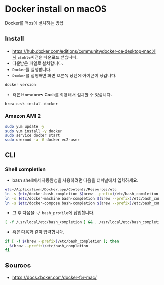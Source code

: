 # Docker install on macOS

Docker를 맥os에 설치하는 방법

## Install

* https://hub.docker.com/editions/community/docker-ce-desktop-mac에서
  `stable`버전을 다운로드 받습니다.
* 다운받은 파일로 설치합니다.
* `Docker`를 실행합니다.
* `Docker`를 실행하면 화면 오른쪽 상단에 아이콘이 생깁니다.

```bash
docker version
```

* 혹은 Homebrew Cask를 이용해서 설치할 수 있습니다.

```bash
brew cask install docker
```

### Amazon AMI 2

```bash
sudo yum update -y
sudo yum install -y docker
sudo service docker start
sudo usermod -a -G docker ec2-user
```

## CLI

### Shell completion

* bash shell에서 자동완성을 사용하려면 다음을 터미널에서 입력하세요.

```bash
etc=/Applications/Docker.app/Contents/Resources/etc
ln -s $etc/docker.bash-completion $(brew --prefix)/etc/bash_completion.d/docker
ln -s $etc/docker-machine.bash-completion $(brew --prefix)/etc/bash_completion.d/docker-machine
ln -s $etc/docker-compose.bash-completion $(brew --prefix)/etc/bash_completion.d/docker-compose
```

* 그 후 다음을 `~/.bash_profile`에 삽입합니다.

```bash
[ -f /usr/local/etc/bash_completion ] && . /usr/local/etc/bash_completion
```

* 혹은 다음과 같이 입력합니다.

```bash
if [ -f $(brew --prefix)/etc/bash_completion ]; then
. $(brew --prefix)/etc/bash_completion
fi
```

## Sources

* https://docs.docker.com/docker-for-mac/
